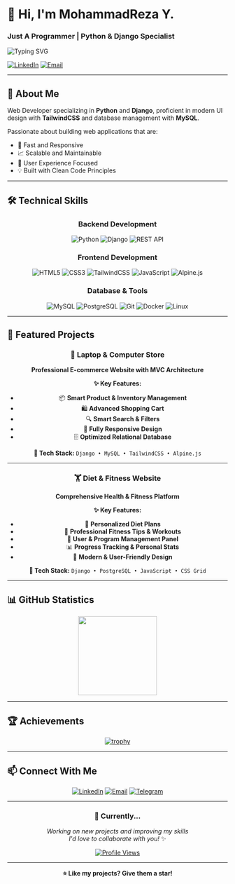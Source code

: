 # 👋 Hi, I'm MohammadReza Y.

### Just A Programmer | Python & Django Specialist

<img src="https://readme-typing-svg.herokuapp.com?font=Fira+Code&pause=1000&color=8B5CF6&center=true&vCenter=true&width=435&lines=Developer;Python+%26+Django+Expert;Clean+Code+Enthusiast;Passionate+Learner" alt="Typing SVG" />

[![LinkedIn](https://img.shields.io/badge/-LinkedIn-0077B5?style=flat&logo=Linkedin&logoColor=white)](https://linkedin.com/in/yourprofile)
[![Email](https://img.shields.io/badge/-Email-D14836?style=flat&logo=Gmail&logoColor=white)](mailto:youremail@example.com)

---

## 🎯 About Me

Web Developer specializing in **Python** and **Django**, proficient in modern UI design with **TailwindCSS** and database management with **MySQL**.  

Passionate about building web applications that are:
- 🚀 Fast and Responsive
- 📈 Scalable and Maintainable  
- 🎨 User Experience Focused
- 💡 Built with Clean Code Principles

---

## 🛠️ Technical Skills

<div align="center">

### Backend Development
![Python](https://img.shields.io/badge/Python-3776AB?style=for-the-badge&logo=python&logoColor=white)
![Django](https://img.shields.io/badge/Django-092E20?style=for-the-badge&logo=django&logoColor=white)
![REST API](https://img.shields.io/badge/REST_API-009688?style=for-the-badge&logo=fastapi&logoColor=white)

### Frontend Development
![HTML5](https://img.shields.io/badge/HTML5-E34F26?style=for-the-badge&logo=html5&logoColor=white)
![CSS3](https://img.shields.io/badge/CSS3-1572B6?style=for-the-badge&logo=css3&logoColor=white)
![TailwindCSS](https://img.shields.io/badge/Tailwind_CSS-38B2AC?style=for-the-badge&logo=tailwind-css&logoColor=white)
![JavaScript](https://img.shields.io/badge/JavaScript-F7DF1E?style=for-the-badge&logo=javascript&logoColor=black)
![Alpine.js](https://img.shields.io/badge/Alpine.js-8BC0D0?style=for-the-badge&logo=alpine.js&logoColor=black)

### Database & Tools
![MySQL](https://img.shields.io/badge/MySQL-4479A1?style=for-the-badge&logo=mysql&logoColor=white)
![PostgreSQL](https://img.shields.io/badge/PostgreSQL-316192?style=for-the-badge&logo=postgresql&logoColor=white)
![Git](https://img.shields.io/badge/Git-F05032?style=for-the-badge&logo=git&logoColor=white)
![Docker](https://img.shields.io/badge/Docker-2496ED?style=for-the-badge&logo=docker&logoColor=white)
![Linux](https://img.shields.io/badge/Linux-FCC624?style=for-the-badge&logo=linux&logoColor=black)

</div>

---

## 💼 Featured Projects

<div align="center">

### 🛒 Laptop & Computer Store
**Professional E-commerce Website with MVC Architecture**

**✨ Key Features:**
- 📦 **Smart Product & Inventory Management** 
- 🛍️ **Advanced Shopping Cart** 
- 🔍 **Smart Search & Filters** 
- 📱 **Fully Responsive Design** 
- 🗄️ **Optimized Relational Database** 

**🔧 Tech Stack:** `Django • MySQL • TailwindCSS • Alpine.js`

---

### 🏋️ Diet & Fitness Website
**Comprehensive Health & Fitness Platform**

**✨ Key Features:**
- 🥗 **Personalized Diet Plans**
- 💪 **Professional Fitness Tips & Workouts** 
- 👥 **User & Program Management Panel**
- 📊 **Progress Tracking & Personal Stats** 
- 🎨 **Modern & User-Friendly Design** 

**🔧 Tech Stack:** `Django • PostgreSQL • JavaScript • CSS Grid`

</div>

---

## 📊 GitHub Statistics

<div align="center">

<!-- GitHub Stats (Commits, Repos, Stars) -->
<img height="180em" src="https://github-readme-stats.vercel.app/api?username=MohammadYoussefi&show_icons=true&theme=tokyonight&include_all_commits=true&count_private=true&hide_border=true&bg_color=0D1117&title_color=8B5CF6&icon_color=14F195&text_color=FFFFFF"/>



</div>

---

## 🏆 Achievements

<div align="center">

[![trophy](https://github-profile-trophy.vercel.app/?username=MohammadYoussefi&theme=tokyonight&no-frame=true&no-bg=true&margin-w=4&column=7)](https://github.com/ryo-ma/github-profile-trophy)

</div>

---

## 📫 Connect With Me

<div align="center">

[![LinkedIn](https://img.shields.io/badge/LinkedIn-%230077B5.svg?style=for-the-badge&logo=linkedin&logoColor=white)](https://linkedin.com/in/mohamad-youssefi-a60b8b342)
[![Email](https://img.shields.io/badge/Gmail-D14836?style=for-the-badge&logo=gmail&logoColor=white)](letshaverain@gmail.com.com)
[![Telegram](https://img.shields.io/badge/Telegram-2CA5E0?style=for-the-badge&logo=telegram&logoColor=white)](https://t.me/Mohammadr_youssefi)

</div>

---

<div align="center">

### 💭 Currently...

*Working on new projects and improving my skills*  
*I'd love to collaborate with you!* ✨

[![Profile Views](https://komarev.com/ghpvc/?username=MohammadYoussefi&color=8B5CF6&style=for-the-badge)](https://github.com/MohammadYoussefi)

---

**⭐ Like my projects? Give them a star!**

</div>
